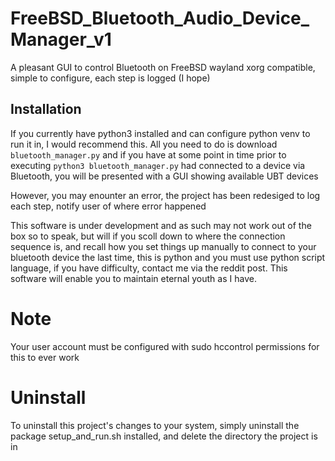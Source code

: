 # FreeBSD_Bluetooth_Audio_Device_Manager_v1
A pleasant GUI to control Bluetooth on FreeBSD wayland xorg compatible, simple to configure, 
each step is logged (I hope)
## Installation
If you currently have python3 installed and can configure python venv to run it in, I would recommend this. All you need to do is download 
`bluetooth_manager.py` and if you have at some point in time prior to executing `python3 bluetooth_manager.py` had connected to a device 
via Bluetooth, you will be presented with a GUI showing available UBT devices

However, you may enounter an error, the project has been redesiged to log each step, notify user of where error happened

This software is under development and as such may not work out of the box so to speak, but will if you scoll down to where the connection sequence is, and recall how you set things up manually to connect to your bluetooth device the last time, this is python and you must use python script language, if you have difficulty, contact me via the reddit post. This software will enable you to maintain eternal youth as I have.

# Note
Your user account must be configured with sudo hccontrol permissions for this to ever work

# Uninstall

To uninstall this project's changes to your system, simply uninstall the package setup_and_run.sh installed, and delete the directory the project is in
